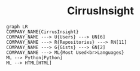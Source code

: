 <h1 align="center">CirrusInsight</h1>

```mermaid
graph LR
COMPANY_NAME{CirrusInsight}
COMPANY_NAME ---> U{Users} ---> UN[6]
COMPANY_NAME ---> R{Repositories} ---> RN[11]
COMPANY_NAME ---> G{Gists} ---> GN[2]
COMPANY_NAME ---> ML{Most Used<br>Languages}
ML --> Python[Python]
ML --> HTML[HTML]
```
